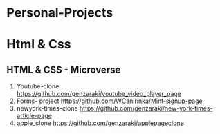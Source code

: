 # Personal-Projects

# Html & Css

## HTML & CSS - Microverse

1. Youtube-clone
 https://github.com/genzaraki/youtube_video_player_page
2. Forms- project
   https://github.com/WCanirinka/Mint-signup-page
3. newyork-times-clone
   https://github.com/genzaraki/new-york-times-article-page
4. apple_clone
   https://github.com/genzaraki/applepageclone




